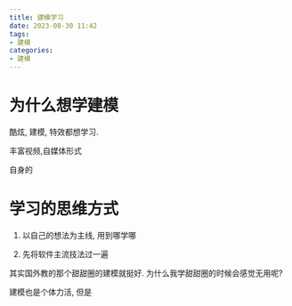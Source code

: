 ```yaml
---
title: 建模学习
date: 2023-08-30 11:42
tags:
- 建模
categories:
- 建模
---
```


# 为什么想学建模

酷炫, 建模, 特效都想学习.

丰富视频,自媒体形式

自身的

# 学习的思维方式

1. 以自己的想法为主线, 用到哪学哪

2. 先将软件主流技法过一遍

其实国外教的那个甜甜圈的建模就挺好. 
为什么我学甜甜圈的时候会感觉无用呢? 

建模也是个体力活, 但是
